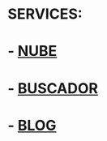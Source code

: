 # SERVICES:
# - [NUBE](https://ciudaddelabogado.org)  

# - [BUSCADOR](https://ciudaddelabogado.org:4040)  

# - [BLOG](https://ciudaddelabogado.org/index.php/apps/cms_pico/pico/lab)
